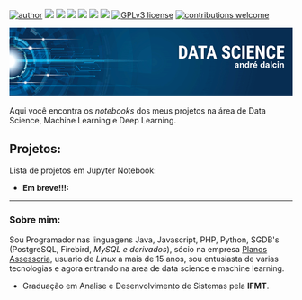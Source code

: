 [![author](https://img.shields.io/badge/author-dalcinandre-red?style=flat-square)](#)
[![](https://img.shields.io/badge/Linux--yellowgreen?style=flat-square&logo=linux)](https://www.kernel.org/)
[![](https://img.shields.io/badge/Arch--blue?style=flat-square&logo=archlinux)](https://www.archlinux.org/)
[![](https://img.shields.io/badge/python-3.7+-blue.svg?style=flat-square&logo=python)](https://www.python.org/downloads/release/python-365/)
[![](https://img.shields.io/badge/Vim--lightgrey?style=flat-square&logo=vim)](https://www.vim.org/)
[![](https://img.shields.io/badge/Neovim--inactive?style=flat-square&logo=neovim)](https://neovim.io/)
[![](https://img.shields.io/badge/Javascript--yellow?style=flat-square&logo=javascript)](https://developer.mozilla.org/pt-BR/docs/Aprender/JavaScript)
[![GPLv3 license](https://img.shields.io/badge/License-GPLv3-blue.svg?style=flat-square)](http://perso.crans.org/besson/LICENSE.html)
[![contributions welcome](https://img.shields.io/badge/contributions-welcome-brightgreen.svg?style=flat-square)](https://github.com/carlosfab/data_science/issues)

<p align="center">
  <img src="/logo.png" >
</p>

Aqui você encontra os *notebooks* dos meus projetos na área de Data Science, Machine Learning e Deep Learning.

## Projetos:
Lista de projetos em Jupyter Notebook:

* **Em breve!!!:**

---

### Sobre mim:

Sou Programador nas linguagens Java, Javascript, PHP, Python, SGDB's (PostgreSQL, Firebird, *MySQL e derivados*), sócio na empresa [Planos Assessoria](https://www.planosassessoria.com.br), usuario de *Linux* a mais de 15 anos, sou entusiasta de varias tecnologias e agora entrando na area de data science e machine learning.

* Graduação em Analise e Desenvolvimento de Sistemas pela **IFMT**.
